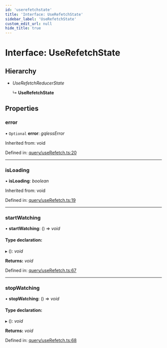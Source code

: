 ```yaml
---
id: 'userefetchstate'
title: 'Interface: UseRefetchState'
sidebar_label: 'UseRefetchState'
custom_edit_url: null
hide_title: true
---
```


# Interface: UseRefetchState

## Hierarchy

- _UseRefetchReducerState_

  ↳ **UseRefetchState**

## Properties

### error

• `Optional` **error**: _gqlessError_

Inherited from: void

Defined in: [query/useRefetch.ts:20](https://github.com/gqless/gqless/blob/master/packages/react/src/query/useRefetch.ts#L20)

---

### isLoading

• **isLoading**: _boolean_

Inherited from: void

Defined in: [query/useRefetch.ts:19](https://github.com/gqless/gqless/blob/master/packages/react/src/query/useRefetch.ts#L19)

---

### startWatching

• **startWatching**: () => _void_

#### Type declaration:

▸ (): _void_

**Returns:** _void_

Defined in: [query/useRefetch.ts:67](https://github.com/gqless/gqless/blob/master/packages/react/src/query/useRefetch.ts#L67)

---

### stopWatching

• **stopWatching**: () => _void_

#### Type declaration:

▸ (): _void_

**Returns:** _void_

Defined in: [query/useRefetch.ts:68](https://github.com/gqless/gqless/blob/master/packages/react/src/query/useRefetch.ts#L68)
